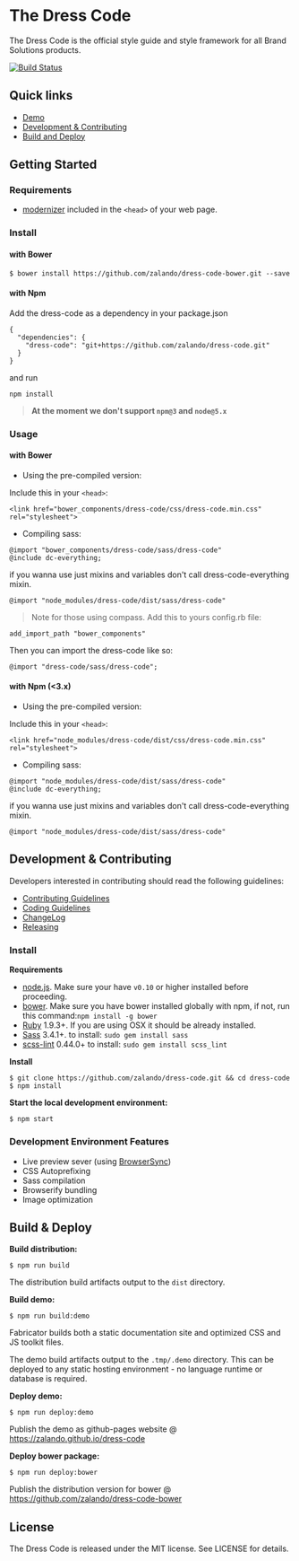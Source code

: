 # The Dress Code

The Dress Code is the official style guide and style framework for all Brand Solutions products.

[![Build Status](https://travis-ci.org/zalando/dress-code.svg?branch=master)](https://travis-ci.org/zalando/dress-code)

## Quick links

* [Demo](http://zalando.github.io/dress-code/)
* [Development & Contributing](#development)
* [Build and Deploy](#build-and-deploy)

## Getting Started

### Requirements

* [modernizer](https://modernizr.com/) included in the ```<head>``` of your web page.

### Install

#### with Bower

```
$ bower install https://github.com/zalando/dress-code-bower.git --save
```

#### with Npm

Add the dress-code as a dependency in your package.json

```
{
  "dependencies": {
    "dress-code": "git+https://github.com/zalando/dress-code.git"
  }  
}
```

and run

```
npm install
```

> **At the moment we don't support ```npm@3``` and ```node@5.x```**

### Usage

#### with Bower

- Using the pre-compiled version:

Include this in your ```<head>```:

```
<link href="bower_components/dress-code/css/dress-code.min.css" rel="stylesheet">
```

- Compiling sass:

```
@import "bower_components/dress-code/sass/dress-code"
@include dc-everything; 
```

if you wanna use just mixins and variables don't call dress-code-everything mixin.

```
@import "node_modules/dress-code/dist/sass/dress-code" 
```

> Note for those using compass. Add this to yours config.rb file: 
```
add_import_path "bower_components"
```
Then you can import the dress-code like so: 
```
@import "dress-code/sass/dress-code";
```

#### with Npm (<3.x)

- Using the pre-compiled version:

Include this in your ```<head>```:

```
<link href="node_modules/dress-code/dist/css/dress-code.min.css" rel="stylesheet">
```

- Compiling sass:

```
@import "node_modules/dress-code/dist/sass/dress-code" 
@include dc-everything; 
```

if you wanna use just mixins and variables don't call dress-code-everything mixin.

```
@import "node_modules/dress-code/dist/sass/dress-code" 
```


## <a name="development"> Development & Contributing

Developers interested in contributing should read the following guidelines:

- [Contributing Guidelines](docs/guides/CONTRIBUTING.md)
- [Coding Guidelines](docs/guides/CODING.md)
- [ChangeLog](CHANGELOG.md)
- [Releasing](docs/guides/RELEASING.md)

### Install

**Requirements**

* [node.js](http://nodejs.org). Make sure your have `v0.10` or higher installed before proceeding.
* [bower](http://bower.io/). Make sure you have bower installed globally with npm, if not, run this command:```npm install -g bower```
* [Ruby](https://www.ruby-lang.org/en/documentation/installation/) 1.9.3+. If you are using OSX it should be already installed.
* [Sass](http://sass-lang.com/install) 3.4.1+. to install: ```sudo gem install sass```
* [scss-lint](https://github.com/brigade/scss-lint) 0.44.0+ to install: ```sudo gem install scss_lint```

**Install**

```
$ git clone https://github.com/zalando/dress-code.git && cd dress-code
$ npm install
```

**Start the local development environment:**

```
$ npm start
```

### Development Environment Features

- Live preview sever (using [BrowserSync](http://www.browsersync.io/))
- CSS Autoprefixing
- Sass compilation
- Browserify bundling
- Image optimization

## <a name="build-and-deploy"> Build & Deploy

**Build distribution:**

```
$ npm run build
```

The distribution build artifacts output to the `dist` directory.


**Build demo:**

```
$ npm run build:demo
```

Fabricator builds both a static documentation site and optimized CSS and JS toolkit files.

The demo build artifacts output to the `.tmp/.demo` directory. This can be deployed to any static hosting environment - no language runtime or database is required.


**Deploy demo:**

```
$ npm run deploy:demo
```

Publish the demo as github-pages website @ https://zalando.github.io/dress-code


**Deploy bower package:**

```
$ npm run deploy:bower
```

Publish the distribution version for bower @ https://github.com/zalando/dress-code-bower  

## License

The Dress Code is released under the MIT license. See LICENSE for details.
